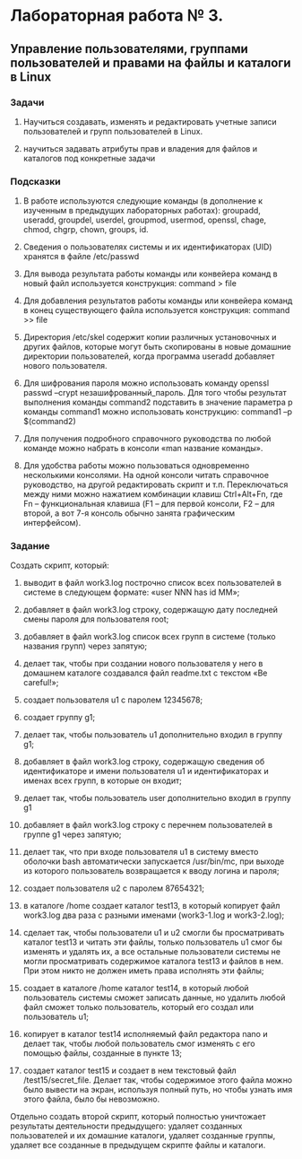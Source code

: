 # Лабораторная работа № 3.

## Управление пользователями, группами пользователей и правами на файлы и каталоги в Linux

### Задачи

1) Научиться создавать, изменять и редактировать учетные записи пользователей и групп пользователей в
Linux.

2) научиться задавать атрибуты прав и владения для файлов и каталогов под конкретные задачи

### Подсказки

1) В работе используются следующие команды (в дополнение к изученным в предыдущих
лабораторных работах): groupadd, useradd, groupdel, userdel, groupmod,
usermod, openssl, chage, chmod, chgrp, chown, groups, id.

2) Сведения о пользователях системы и их идентификаторах (UID) хранятся в файле /etc/passwd

3) Для вывода результата работы команды или конвейера команд в новый файл используется
конструкция: command > file

4) Для добавления результатов работы команды или конвейера команд в конец существующего файла
используется конструкция: command >> file

5) Директория /etc/skel содержит копии различных установочных и других файлов, которые могут
быть скопированы в новые домашние директории пользователей, когда программа useradd
добавляет нового пользователя.

6) Для шифрования пароля можно использовать команду openssl passwd –crypt
незашифрованный_пароль. Для того чтобы результат выполнения команды command2
подставить в значение параметра p команды command1 можно использовать конструкцию:
command1 –p $(command2)

7) Для получения подробного справочного руководства по любой команде можно набрать в консоли
«man название команды».

8) Для удобства работы можно пользоваться одновременно несколькими консолями. На одной консоли
читать справочное руководство, на другой редактировать скрипт и т.п. Переключаться между ними
можно нажатием комбинации клавиш Ctrl+Alt+Fn, где Fn – функциональная клавиша (F1 – для
первой консоли, F2 – для второй, а вот 7-я консоль обычно занята графическим интерфейсом).

### Задание

Создать скрипт, который:

1) выводит в файл work3.log построчно список всех пользователей в системе в следующем формате:
«user NNN has id MM»;

2) добавляет в файл work3.log строку, содержащую дату последней смены пароля для пользователя
root;

3) добавляет в файл work3.log список всех групп в системе (только названия групп) через запятую;

4) делает так, чтобы при создании нового пользователя у него в домашнем каталоге создавался файл
readme.txt с текстом «Be careful!»;

5) создает пользователя u1 с паролем 12345678;

6) создает группу g1;

7) делает так, чтобы пользователь u1 дополнительно входил в группу g1;

8) добавляет в файл work3.log строку, содержащую сведения об идентификаторе и имени
пользователя u1 и идентификаторах и именах всех групп, в которые он входит;

9) делает так, чтобы пользователь user дополнительно входил в группу g1

10) добавляет в файл work3.log строку с перечнем пользователей в группе g1 через запятую;

11) делает так, что при входе пользователя u1 в систему вместо оболочки bash автоматически
запускается /usr/bin/mc, при выходе из которого пользователь возвращается к вводу логина и
пароля;

12) создает пользователя u2 с паролем 87654321;

13) в каталоге /home создает каталог test13, в который копирует файл work3.log два раза с
разными именами (work3-1.log и work3-2.log);

14) сделает так, чтобы пользователи u1 и u2 смогли бы просматривать каталог test13 и читать эти
файлы, только пользователь u1 смог бы изменять и удалять их, а все остальные пользователи
системы не могли просматривать содержимое каталога test13 и файлов в нем. При этом никто не
должен иметь права исполнять эти файлы;

15) создает в каталоге /home каталог test14, в который любой пользователь системы сможет
записать данные, но удалить любой файл сможет только пользователь, который его создал или
пользователь u1;

16) копирует в каталог test14 исполняемый файл редактора nano и делает так, чтобы любой
пользователь смог изменять с его помощью файлы, созданные в пункте 13;

17) создает каталог test15 и создает в нем текстовый файл /test15/secret_file. Делает так, чтобы
содержимое этого файла можно было вывести на экран, используя полный путь, но чтобы узнать
имя этого файла, было бы невозможно.


Отдельно создать второй скрипт, который полностью уничтожает результаты деятельности предыдущего:
удаляет созданных пользователей и их домашние каталоги, удаляет созданные группы, удаляет все
созданные в предыдущем скрипте файлы и каталоги.
